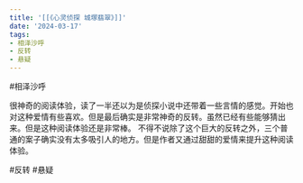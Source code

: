 ```yaml
---
title: '[[《心灵侦探 城塚翡翠》]]'
date: '2024-03-17'
tags:
- 相泽沙呼
- 反转
- 悬疑
---
```

#相泽沙呼

很神奇的阅读体验，读了一半还以为是侦探小说中还带着一些言情的感觉。开始也对这种爱情有些喜欢。但是最后确实是非常神奇的反转。虽然已经有些能够猜出来。但是这种阅读体验还是非常棒。
不得不说除了这个巨大的反转之外，三个普通的案子确实没有太多吸引人的地方。但是作者又通过甜甜的爱情来提升这种阅读体验。

#反转 #悬疑
